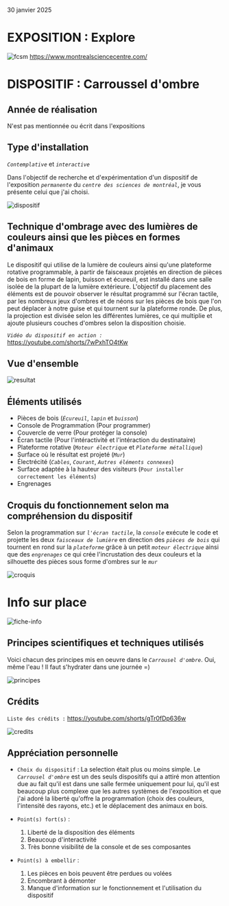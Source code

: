 30 janvier 2025

# **EXPOSITION : Explore**

![fcsm](facade_centre_science.jpg)
https://www.montrealsciencecentre.com/
 

# **DISPOSITIF : Carroussel d'ombre**

## Année de réalisation
N'est pas mentionnée ou écrit dans l'expositions

## Type d'installation 
*```Contemplative```* et *```interactive```*

Dans l'objectif de recherche et d'expérimentation d'un dispositif de l'exposition *```permanente```* du *```centre des sciences de montréal```*, je vous présente celui que j'ai choisi. 
 
![dispositif](exp_carrousel_dispositif.jpg)


## Technique d'ombrage avec des lumières de couleurs ainsi que les pièces en formes d'animaux
Le dispositif qui utilise de la lumière de couleurs ainsi qu'une plateforme rotative programmable, à partir de faisceaux projetés en direction de pièces de bois en forme de lapin, buisson et écureuil, est installé dans une salle isolée de la plupart de la lumière extérieure. L'objectif du placement des éléments est de pouvoir observer le résultat programmé sur l'écran tactile, par les nombreux jeux d'ombres et de néons sur les pièces de bois que l'on peut déplacer à notre guise et qui tournent sur la plateforme ronde. De plus, la projection est divisée selon les différentes lumières, ce qui multiplie et ajoute plusieurs couches d'ombres selon la disposition choisie.

*```Vidéo du dispositif en action :```* https://youtube.com/shorts/7wPxhTO4tKw

## Vue d'ensemble

![resultat](exp_carrousel_dispositif_resultat.jpg)


## Éléments utilisés
- Pièces de bois (*```Écureuil```*, *```lapin```* et *```buisson```*)
- Console de Programmation (Pour programmer)
- Couvercle de verre (Pour protéger la console)
- Écran tactile (Pour l'intéractivité et l'intéraction du destinataire)
- Plateforme rotative (*```Moteur électrique```* et *```Plateforme métallique```*)
- Surface où le résultat est projeté (*```Mur```*)
- Électrécité (*```Cables```*, *```Courant```*, *```Autres éléments connexes```*)
- Surface adaptée à la hauteur des visiteurs (```Pour installer correctement les éléments```)
- Engrenages


## Croquis du fonctionnement selon ma compréhension du dispositif
Selon la programmation sur *```l'écran tactile```*, la *```console```* exécute le code et projette les deux *```faisceaux de lumière```* en direction des *```pièces de bois```* qui tournent en rond sur la *```plateforme```* grâce à un petit *```moteur électrique```* ainsi que des *```engrenages```* ce qui crée l'incrustation des deux couleurs et la silhouette des pièces sous forme d'ombres sur le *```mur```*

![croquis](croquis.jpg)

# Info sur place

![fiche-info](exp_carrousel_fiche_information.jpg)


## Principes scientifiques et techniques utilisés
Voici chacun des principes mis en oeuvre dans le *```Carrousel d'ombre```*. Oui, même l'eau !
Il faut s'hydrater dans une journée =)

![principes](exp_carrousel_fiche_principes.jpg)

## Crédits
```Liste des crédits :``` https://youtube.com/shorts/gTr0fDp636w

![credits](exp_carrousel_credit.jpg)

## Appréciation personnelle
- ```Choix du dispositif``` : La selection était plus ou moins simple. Le *```Carrousel d'ombre```* est un des seuls dispositifs qui a attiré mon attention due au fait qu'il est dans une salle fermée uniquement pour lui, qu'il est beaucoup plus complexe que les autres systèmes de l'exposition et que j'ai adoré la liberté qu'offre la programmation (choix des couleurs, l'intensité des rayons, etc.) et le déplacement des animaux en bois.  
- ```Point(s) fort(s)``` :
  1. Liberté de la disposition des éléments
  2. Beaucoup d'interactivité
  3. Très bonne visibilité de la console et de ses composantes
    
- ```Point(s) à embellir``` :
  1. Les pièces en bois peuvent être perdues ou volées
  2. Encombrant à démonter
  3. Manque d'information sur le fonctionnement et l'utilisation du dispositif

